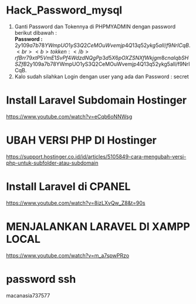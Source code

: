 # Hack_Password_mysql
1. Ganti Password dan Tokennya di PHPMYADMIN dengan password berikut dibawah :
      <br><b>Password :</b> $2y$10$9a7b78YWmpUO1yS3Q2CeMOuWvemjp4Q13q52ykg5alI/f9NrICqB.
      <br><b>tokken   :</b> rfBrr79xtP5VmE1SvPf4WdzdNQgPp3d5X6pOXZSNXfWkjgm8cnaIqbSHSZfB$2y$10$9a7b78YWmpUO1yS3Q2CeMOuWvemjp4Q13q52ykg5alI/f9NrICqB.
2. Kalo sudah silahkan Login dengan user yang ada dan Password : secret

# Install Laravel Subdomain Hostinger
https://www.youtube.com/watch?v=eCqb6oNNWsg

# UBAH VERSI PHP DI  Hostinger
https://support.hostinger.co.id/id/articles/5105849-cara-mengubah-versi-php-untuk-subfolder-atau-subdomain

# Install Laravel di CPANEL
https://www.youtube.com/watch?v=8izLXvQw_Z8&t=90s

# MENJALANKAN LARAVEL DI XAMPP LOCAL
https://www.youtube.com/watch?v=m_a7spwPRzo

# password ssh
macanasia737577
